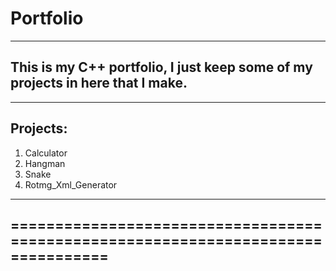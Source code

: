 # Portfolio
----------------------------------------------------------------------------------------------------------
This is my C++ portfolio, I just keep some of my projects in here that I make.
----------------------------------------------------------------------------------------------------------
---------
Projects:
---------
1. Calculator
2. Hangman
3. Snake
4. Rotmg_Xml_Generator

----------------------------------------------------------------------------------------------------------
=================================================================================
----------------------------------------------------------------------------------------------------------

